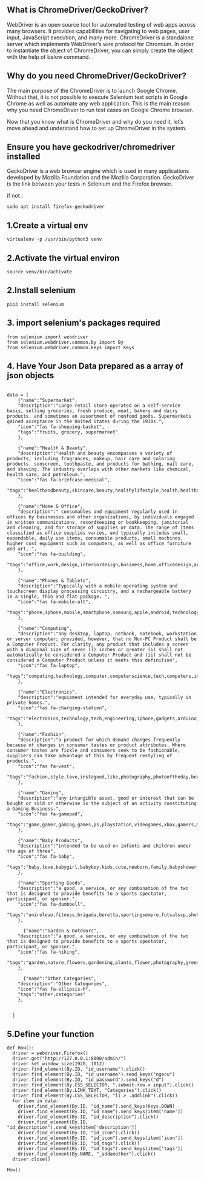 ## What is ChromeDriver/GeckoDriver?
WebDriver is an open source tool for automated testing of web apps across many browsers. It provides capabilities for navigating to web pages, user input, JavaScript execution, and many more. ChromeDriver is a standalone server which implements WebDriver’s wire protocol for Chromium. In order to instantiate the object of ChromeDriver, you can simply create the object with the help of below command.

## Why do you need ChromeDriver/GeckoDriver?

The main purpose of the ChromeDriver is to launch Google Chrome. Without that, it is not possible to execute Selenium test scripts in Google Chrome as well as automate any web application. This is the main reason why you need ChromeDriver to run test cases on Google Chrome browser. 

Now that you know what is ChromeDriver and why do you need it, let’s move ahead and understand how to set up ChromeDriver in the system.

## Ensure you have geckodriver/chromedriver installed
GeckoDriver is a web browser engine which is used in many applications developed by Mozilla Foundation and the Mozilla Corporation. GeckoDriver is the link between your tests in Selenium and the Firefox browser.
 
 if not :
 ```
sudo apt install firefox-geckodriver
 ```
## 1.Create a virtual env

```
virtualenv -p /usr/bin/python3 venv

```
## 2.Activate the virtual environ
```
source venv/bin/activate

```
## 2.Install selenium
```
pip3 install selenium
```

## 3. import selenium's packages required

```
from selenium import webdriver
from selenium.webdriver.common.by import By
from selenium.webdriver.common.keys import Keys

```
## 4. Have Your Json Data prepared as a array of json objects
```

data = [
    {"name":"Supermarket",
    "description":"Large retail store operated on a self-service basis, selling groceries, fresh produce, meat, bakery and dairy products, and sometimes an assortment of nonfood goods. Supermarkets gained acceptance in the United States during the 1930s.",
    "icon":"fas fa-shopping-basket",
    "tags":"fruits, grocery, supermarket"
    },

    {"name":"Health & Beauty",
    "description":"Health and beauty encompasses a variety of products, including fragrances, makeup, hair care and coloring products, sunscreen, toothpaste, and products for bathing, nail care, and shaving. The industry overlaps with other markets like chemical, health care, and petroleum.",
    "icon":"fas fa-briefcase-medical",
    "tags":"healthandbeauty,skincare,beauty,healthylifestyle,health,healthandwellness,makeup,healthyskin,kayrahealthandbeauty,sihatdancantik,aloevera,antiaging,beautyproducts,wellness"
    },

    {"name":"Home & Office",
    "description":" consumables and equipment regularly used in offices by businesses and other organizations, by individuals engaged in written communications, recordkeeping or bookkeeping, janitorial and cleaning, and for storage of supplies or data. The range of items classified as office supplies varies, and typically includes small, expendable, daily use items, consumable products, small machines, higher cost equipment such as computers, as well as office furniture and art. ",
    "icon":"fas fa-building",
    "tags":"office,work,design,interiordesign,business,home,officedesign,architecture,interior,homeoffice,officespace,furniture,workspace,officedecor,instagood,covid,realestate,homedecor,job,like,instagram,coworking,love,workfromhome,workplace,officefurniture,life,working,coworkingspace"
    },

    {"name":"Phones & Tablets",
    "description":"Typically with a mobile operating system and touchscreen display processing circuitry, and a rechargeable battery in a single, thin and flat package. ",
    "icon":"fas fa-mobile-alt",
    "tags":"phone,iphone,mobile,smartphone,samsung,apple,android,technology,pro,photography,instagood,plus,tech,instagram,phonecases,love,ios,phonecase,case,photooftheday,oneplus,phones,xiaomi,photo,huawei,like,follow,nokia"
    },

    {"name":"Computing",
    "description":"any desktop, laptop, netbook, notebook, workstation or server computer; provided, however, that no Non-PC Product shall be a Computer Product. For clarity, any product that includes a screen with a diagonal size of seven (7) inches or greater (i) shall not automatically be considered a Computer Product and (ii) shall not be considered a Computer Product unless it meets this definition",
    "icon":"fas fa-laptop",
    "tags":"computing,technology,computer,computerscience,tech,computers,internet,software,industry,pc,robotics,automation,manufacturing,technological,communication,nanotechnology,gaming,application,technical,programming,hightechnology,techequipment,energy,instagramtechnology,instatechnology,technologystudy,appliedscience,business"
    },

    {"name":"Electronics",
    "description":"equipment intended for everyday use, typically in private homes.",
    "icon":"fas fa-charging-station",
    "tags":"electronics,technology,tech,engineering,iphone,gadgets,arduino,electrical,electronic,robotics,instagood,electricalengineering,instatech,gadget,raspberrypi,apple,diy,robot,smartphone,electronicsengineering,techie,innovation,samsung,iot,photooftheday,mobile,arduinoproject,android,engineer"
    },

    {"name":"Fashion",
    "description":"a product for which demand changes frequently because of changes in consumer tastes or product attributes. Where consumer tastes are fickle and consumers seek to be fashionable, suppliers can take advantage of this by frequent restyling of products.",
    "icon":"fas fa-vest",
    "tags":"fashion,style,love,instagood,like,photography,photooftheday,beautiful,follow,instagram,picoftheday,bhfyp,model,me,instadaily,smile,art,likeforlikes,beauty,followme,myself"
    },
  
    {"name":"Gaming",
    "description":"any intangible asset, good or interest that can be bought or sold or otherwise is the subject of an activity constituting a Gaming Business.",
    "icon":"fas fa-gamepad",
    "tags":"game,gamer,gaming,games,ps,playstation,videogames,xbox,gamers,memes,pubg,pc,videogame,art,fortnite,gamergirl,twitch,follow,youtube,anime,like,play,fun,love,xboxone,meme,nintendo,cosplay,pubgmobile"
    },

    {"name":"Baby Products",
    "description":"intended to be used on infants and children under the age of three",
    "icon":"fas fa-baby",
    "tags":"baby,love,babygirl,babyboy,kids,cute,newborn,family,babyshower,bebe,babies,photography,handmade,instagood,happy,pregnant,like,instagram,babylove,girl,fashion,beautiful,momlife,pregnancy,mom,follow,cutebaby,instababy"
    },

    {"name":"Sporting Goods",
    "description":"a good, a service, or any combination of the two that is designed to provide benefits to a sports spectator, participant, or sponsor.",
    "icon":"fas fa-dumbbell",
    "tags":"uniroleao,fitness,brigada,beretta,sportingsempre,futsalscp,shotguns,voleibolscp,perazzi,tiroavolo,vemdedentro,verdeebranco,andebolscp,varandasout,olympictrap,instagram,shotgun,compak,juve,tuvaisvencer,fifa,photography,gym,training,cristianoronaldo,love,perazzishotgun,perazzilove,euqueroosportingcampe"
    },
  
      {"name":"Garden & Outdoors",
    "description":"a good, a service, or any combination of the two that is designed to provide benefits to a sports spectator, participant, or sponsor.",
    "icon":"fas fa-hiking",
    "tags":"garden,nature,flowers,gardening,plants,flower,photography,green,naturephotography,love,gardenlife,spring,summer,jardin,gardendesign,garten,home,beautiful,landscape,plant,photooftheday,gardeninspiration,flowerstagram,art,instagood,mygarden,macro,gardener,gardens"
    },

      {"name":"Other Categories",
    "description":"Other Categories",
    "icon":"fas fa-ellipsis-h",
    "tags":"other,categories"
    },

   
  ]

```

## 5.Define your function
```
def How():
  driver = webdriver.Firefox()
  driver.get("http://127.0.0.1:8000/admin/")
  driver.set_window_size(1920, 1012)
  driver.find_element(By.ID, "id_username").click()
  driver.find_element(By.ID, "id_username").send_keys("ngecu")
  driver.find_element(By.ID, "id_password").send_keys("d")
  driver.find_element(By.CSS_SELECTOR, ".submit-row > input").click()
  driver.find_element(By.LINK_TEXT, "Categories").click()
  driver.find_element(By.CSS_SELECTOR, "li > .addlink").click()
  for item in data:
    driver.find_element(By.ID, "id_name").send_keys(Keys.DOWN)
    driver.find_element(By.ID, "id_name").send_keys(item['name'])
    driver.find_element(By.ID, "id_description").click()
    driver.find_element(By.ID, "id_description").send_keys(item['description'])
    driver.find_element(By.ID, "id_icon").click()
    driver.find_element(By.ID, "id_icon").send_keys(item['icon'])
    driver.find_element(By.ID, "id_tags").click()
    driver.find_element(By.ID, "id_tags").send_keys(item['tags'])
    driver.find_element(By.NAME, "_addanother").click()
  driver.close()

How()
```

